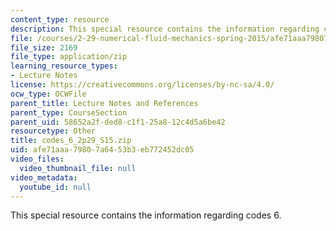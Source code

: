 ```yaml
---
content_type: resource
description: This special resource contains the information regarding codes 6.
file: /courses/2-29-numerical-fluid-mechanics-spring-2015/afe71aaa79807a6453b3eb772452dc05_codes_6_2p29_S15.zip
file_size: 2169
file_type: application/zip
learning_resource_types:
- Lecture Notes
license: https://creativecommons.org/licenses/by-nc-sa/4.0/
ocw_type: OCWFile
parent_title: Lecture Notes and References
parent_type: CourseSection
parent_uid: 58652a2f-ded8-c1f1-25a8-12c4d5a6be42
resourcetype: Other
title: codes_6_2p29_S15.zip
uid: afe71aaa-7980-7a64-53b3-eb772452dc05
video_files:
  video_thumbnail_file: null
video_metadata:
  youtube_id: null
---
```

This special resource contains the information regarding codes 6.